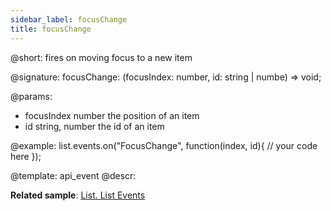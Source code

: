 ```yaml
---
sidebar_label: focusChange
title: focusChange
---          
```


@short: fires on moving focus to a new item

@signature: focusChange: (focusIndex: number, id: string | numbe) => void;

@params:
- focusIndex		number					the position of an item
- id		string, number			the id of an item


@example:
list.events.on("FocusChange", function(index, id){
    // your code here
});


@template: api_event
@descr:

**Related sample**: [List. List Events](https://snippet.dhtmlx.com/iwt1yd61)

